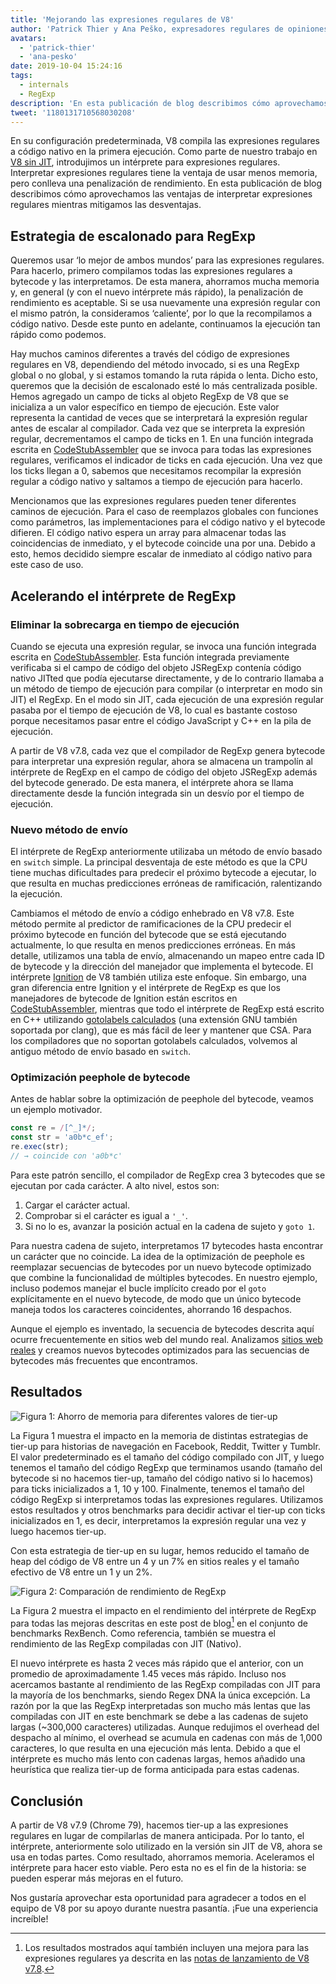 ```yaml
---
title: 'Mejorando las expresiones regulares de V8'
author: 'Patrick Thier y Ana Peško, expresadores regulares de opiniones sobre expresiones regulares'
avatars:
  - 'patrick-thier'
  - 'ana-pesko'
date: 2019-10-04 15:24:16
tags:
  - internals
  - RegExp
description: 'En esta publicación de blog describimos cómo aprovechamos las ventajas de interpretar expresiones regulares y mitigamos las desventajas.'
tweet: '1180131710568030208'
---
```

En su configuración predeterminada, V8 compila las expresiones regulares a código nativo en la primera ejecución. Como parte de nuestro trabajo en [V8 sin JIT](/blog/jitless), introdujimos un intérprete para expresiones regulares. Interpretar expresiones regulares tiene la ventaja de usar menos memoria, pero conlleva una penalización de rendimiento. En esta publicación de blog describimos cómo aprovechamos las ventajas de interpretar expresiones regulares mientras mitigamos las desventajas.

<!--truncate-->
## Estrategia de escalonado para RegExp

Queremos usar ‘lo mejor de ambos mundos’ para las expresiones regulares. Para hacerlo, primero compilamos todas las expresiones regulares a bytecode y las interpretamos. De esta manera, ahorramos mucha memoria y, en general (y con el nuevo intérprete más rápido), la penalización de rendimiento es aceptable. Si se usa nuevamente una expresión regular con el mismo patrón, la consideramos ‘caliente’, por lo que la recompilamos a código nativo. Desde este punto en adelante, continuamos la ejecución tan rápido como podemos.

Hay muchos caminos diferentes a través del código de expresiones regulares en V8, dependiendo del método invocado, si es una RegExp global o no global, y si estamos tomando la ruta rápida o lenta. Dicho esto, queremos que la decisión de escalonado esté lo más centralizada posible. Hemos agregado un campo de ticks al objeto RegExp de V8 que se inicializa a un valor específico en tiempo de ejecución. Este valor representa la cantidad de veces que se interpretará la expresión regular antes de escalar al compilador. Cada vez que se interpreta la expresión regular, decrementamos el campo de ticks en 1. En una función integrada escrita en [CodeStubAssembler](/blog/csa) que se invoca para todas las expresiones regulares, verificamos el indicador de ticks en cada ejecución. Una vez que los ticks llegan a 0, sabemos que necesitamos recompilar la expresión regular a código nativo y saltamos a tiempo de ejecución para hacerlo.

Mencionamos que las expresiones regulares pueden tener diferentes caminos de ejecución. Para el caso de reemplazos globales con funciones como parámetros, las implementaciones para el código nativo y el bytecode difieren. El código nativo espera un array para almacenar todas las coincidencias de inmediato, y el bytecode coincide una por una. Debido a esto, hemos decidido siempre escalar de inmediato al código nativo para este caso de uso.

## Acelerando el intérprete de RegExp

### Eliminar la sobrecarga en tiempo de ejecución

Cuando se ejecuta una expresión regular, se invoca una función integrada escrita en [CodeStubAssembler](/blog/csa). Esta función integrada previamente verificaba si el campo de código del objeto JSRegExp contenía código nativo JITted que podía ejecutarse directamente, y de lo contrario llamaba a un método de tiempo de ejecución para compilar (o interpretar en modo sin JIT) el RegExp. En el modo sin JIT, cada ejecución de una expresión regular pasaba por el tiempo de ejecución de V8, lo cual es bastante costoso porque necesitamos pasar entre el código JavaScript y C++ en la pila de ejecución.

A partir de V8 v7.8, cada vez que el compilador de RegExp genera bytecode para interpretar una expresión regular, ahora se almacena un trampolín al intérprete de RegExp en el campo de código del objeto JSRegExp además del bytecode generado. De esta manera, el intérprete ahora se llama directamente desde la función integrada sin un desvío por el tiempo de ejecución.

### Nuevo método de envío

El intérprete de RegExp anteriormente utilizaba un método de envío basado en `switch` simple. La principal desventaja de este método es que la CPU tiene muchas dificultades para predecir el próximo bytecode a ejecutar, lo que resulta en muchas predicciones erróneas de ramificación, ralentizando la ejecución.

Cambiamos el método de envío a código enhebrado en V8 v7.8. Este método permite al predictor de ramificaciones de la CPU predecir el próximo bytecode en función del bytecode que se está ejecutando actualmente, lo que resulta en menos predicciones erróneas. En más detalle, utilizamos una tabla de envío, almacenando un mapeo entre cada ID de bytecode y la dirección del manejador que implementa el bytecode. El intérprete [Ignition](/docs/ignition) de V8 también utiliza este enfoque. Sin embargo, una gran diferencia entre Ignition y el intérprete de RegExp es que los manejadores de bytecode de Ignition están escritos en [CodeStubAssembler](/blog/csa), mientras que todo el intérprete de RegExp está escrito en C++ utilizando [gotolabels calculados](https://gcc.gnu.org/onlinedocs/gcc/Labels-as-Values.html) (una extensión GNU también soportada por clang), que es más fácil de leer y mantener que CSA. Para los compiladores que no soportan gotolabels calculados, volvemos al antiguo método de envío basado en `switch`.

### Optimización peephole de bytecode

Antes de hablar sobre la optimización de peephole del bytecode, veamos un ejemplo motivador.

```js
const re = /[^_]*/;
const str = 'a0b*c_ef';
re.exec(str);
// → coincide con 'a0b*c'
```

Para este patrón sencillo, el compilador de RegExp crea 3 bytecodes que se ejecutan por cada carácter. A alto nivel, estos son:

1. Cargar el carácter actual.
1. Comprobar si el carácter es igual a `'_'`.
1. Si no lo es, avanzar la posición actual en la cadena de sujeto y `goto 1`.

Para nuestra cadena de sujeto, interpretamos 17 bytecodes hasta encontrar un carácter que no coincide. La idea de la optimización de peephole es reemplazar secuencias de bytecodes por un nuevo bytecode optimizado que combine la funcionalidad de múltiples bytecodes. En nuestro ejemplo, incluso podemos manejar el bucle implícito creado por el `goto` explícitamente en el nuevo bytecode, de modo que un único bytecode maneja todos los caracteres coincidentes, ahorrando 16 despachos.

Aunque el ejemplo es inventado, la secuencia de bytecodes descrita aquí ocurre frecuentemente en sitios web del mundo real. Analizamos [sitios web reales](/blog/real-world-performance) y creamos nuevos bytecodes optimizados para las secuencias de bytecodes más frecuentes que encontramos.

## Resultados

![Figura 1: Ahorro de memoria para diferentes valores de tier-up](/_img/regexp-tier-up/results-memory.svg)

La Figura 1 muestra el impacto en la memoria de distintas estrategias de tier-up para historias de navegación en Facebook, Reddit, Twitter y Tumblr. El valor predeterminado es el tamaño del código compilado con JIT, y luego tenemos el tamaño del código RegExp que terminamos usando (tamaño del bytecode si no hacemos tier-up, tamaño del código nativo si lo hacemos) para ticks inicializados a 1, 10 y 100. Finalmente, tenemos el tamaño del código RegExp si interpretamos todas las expresiones regulares. Utilizamos estos resultados y otros benchmarks para decidir activar el tier-up con ticks inicializados en 1, es decir, interpretamos la expresión regular una vez y luego hacemos tier-up.

Con esta estrategia de tier-up en su lugar, hemos reducido el tamaño de heap del código de V8 entre un 4 y un 7% en sitios reales y el tamaño efectivo de V8 entre un 1 y un 2%.

![Figura 2: Comparación de rendimiento de RegExp](/_img/regexp-tier-up/results-speed.svg)

La Figura 2 muestra el impacto en el rendimiento del intérprete de RegExp para todas las mejoras descritas en este post de blog[^strict-bounds] en el conjunto de benchmarks RexBench. Como referencia, también se muestra el rendimiento de las RegExp compiladas con JIT (Nativo).

[^strict-bounds]: Los resultados mostrados aquí también incluyen una mejora para las expresiones regulares ya descrita en las [notas de lanzamiento de V8 v7.8](/blog/v8-release-78#faster-regexp-match-failures).

El nuevo intérprete es hasta 2 veces más rápido que el anterior, con un promedio de aproximadamente 1.45 veces más rápido. Incluso nos acercamos bastante al rendimiento de las RegExp compiladas con JIT para la mayoría de los benchmarks, siendo Regex DNA la única excepción. La razón por la que las RegExp interpretadas son mucho más lentas que las compiladas con JIT en este benchmark se debe a las cadenas de sujeto largas (~300,000 caracteres) utilizadas. Aunque redujimos el overhead del despacho al mínimo, el overhead se acumula en cadenas con más de 1,000 caracteres, lo que resulta en una ejecución más lenta. Debido a que el intérprete es mucho más lento con cadenas largas, hemos añadido una heurística que realiza tier-up de forma anticipada para estas cadenas.

## Conclusión

A partir de V8 v7.9 (Chrome 79), hacemos tier-up a las expresiones regulares en lugar de compilarlas de manera anticipada. Por lo tanto, el intérprete, anteriormente solo utilizado en la versión sin JIT de V8, ahora se usa en todas partes. Como resultado, ahorramos memoria. Aceleramos el intérprete para hacer esto viable. Pero esta no es el fin de la historia: se pueden esperar más mejoras en el futuro.

Nos gustaría aprovechar esta oportunidad para agradecer a todos en el equipo de V8 por su apoyo durante nuestra pasantía. ¡Fue una experiencia increíble!
